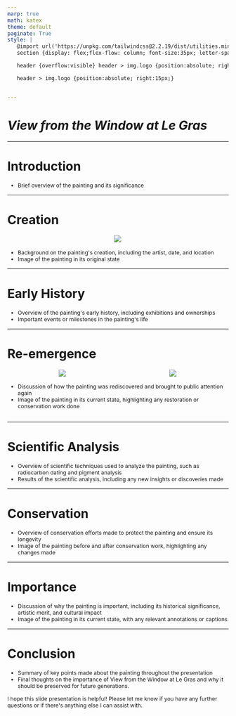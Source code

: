 ```yaml
---
marp: true
math: katex
theme: default
paginate: True
style: |
   @import url('https://unpkg.com/tailwindcss@2.2.19/dist/utilities.min.css');
   section {display: flex;flex-flow: column; font-size:35px; letter-spacing:1.4px;}

   header {overflow:visible} header > img.logo {position:absolute; right:15px;}

   header > img.logo {position:absolute; right:15px;}


---
```

<!-- backgroundImage: url('backgrounds/aaabstract (10).png') -->
<!-- _class: lead -->

 # _View from the Window at Le Gras_

---
<style scoped>p,li {font-size:0.96em}</style>

 # Introduction
- Brief overview of the painting and its significance


---
<style scoped>p,li {font-size:0.88em}</style>

 # **Creation**
<div style="display: flex; flex: 1 1 auto; flex-flow: row; min-height: 0"><div style="display: flex; flex: 1 1 auto; justify-content: center;min-height:0;min-width:0; margin-bottom:0.1em;;margin-right:0.15em">
<img style='object-fit: contain; max-height:100%; max-width:100%; background-color: rgba(0,0,0,0);' src='https://upload.wikimedia.org/wikipedia/commons/thumb/8/8e/Camera_obscura_Prague.jpg/220px-Camera_obscura_Prague.jpg'/>
</div>
</div>

- Background on the painting's creation, including the artist, date, and location
- Image of the painting in its original state

---
<style scoped>p,li {font-size:0.92em}</style>

 # **Early History**

- Overview of the painting's early history, including exhibitions and ownerships
- Important events or milestones in the painting's life

---
<style scoped>p,li {font-size:0.84em}</style>

 # Re-emergence
<div style='flex:1 1 auto; min-height:0;' class="grid grid-cols-8 gap-4">
<div style='display:flex; flex-flow:column; min-height:0;' class="col-span-4">

<div style="display: flex; flex: 1 1 auto; flex-flow: row; min-height: 0"><div style="display: flex; flex: 1 1 auto; justify-content: center;min-height:0;min-width:0; margin-bottom:0.1em;;margin-right:0.15em">
<img style='object-fit: contain; max-height:100%; max-width:100%; background-color: rgba(0,0,0,0);' src='https://upload.wikimedia.org/wikipedia/commons/thumb/5/5c/View_from_the_Window_at_Le_Gras%2C_Joseph_Nic%C3%A9phore_Ni%C3%A9pce.jpg/220px-View_from_the_Window_at_Le_Gras%2C_Joseph_Nic%C3%A9phore_Ni%C3%A9pce.jpg'/>
</div>
<div style="display: flex; flex: 1 1 auto; justify-content: center;min-height:0;min-width:0; margin-bottom:0.1em;;margin-right:0.15em">
<img style='object-fit: contain; max-height:100%; max-width:100%; background-color: rgba(0,0,0,0);' src='https://upload.wikimedia.org/wikipedia/commons/thumb/e/e9/First_photo.jpg/220px-First_photo.jpg'/>
</div>
</div>

</div>

<div style='display:flex; flex-flow:column; min-height:0;' class="col-span-4">

- Discussion of how the painting was rediscovered and brought to public attention again
- Image of the painting in its current state, highlighting any restoration or conservation work done
</div>

</div>


---
<style scoped>p,li {font-size:0.92em}</style>

 # Scientific Analysis

- Overview of scientific techniques used to analyze the painting, such as radiocarbon dating and pigment analysis
- Results of the scientific analysis, including any new insights or discoveries made

---
<style scoped>p,li {font-size:0.92em}</style>

 # Conservation

- Overview of conservation efforts made to protect the painting and ensure its longevity
- Image of the painting before and after conservation work, highlighting any changes made

---
<style scoped>p,li {font-size:0.92em}</style>

 # Importance

- Discussion of why the painting is important, including its historical significance, artistic merit, and cultural impact
- Image of the painting in its current state, with any relevant annotations or captions

---
<style scoped>p,li {font-size:0.88em}</style>

 # Conclusion

- Summary of key points made about the painting throughout the presentation
- Final thoughts on the importance of View from the Window at Le Gras and why it should be preserved for future generations.

I hope this slide presentation is helpful! Please let me know if you have any further questions or if there's anything else I can assist with.